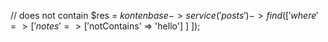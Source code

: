 // does not contain
$res = $kontenbase->service('posts')->find([
	'where' => [
		'notes' => ['$notContains' => 'hello']
	]
]);